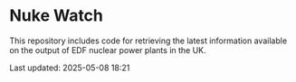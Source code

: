 # Nuke Watch

This repository includes code for retrieving the latest information available on the output of EDF nuclear power plants in the UK.

Last updated: 2025-05-08 18:21